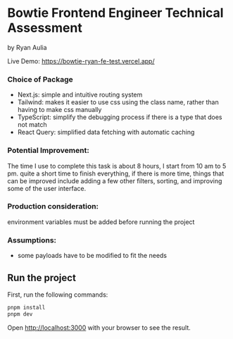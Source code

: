 # Bowtie Frontend Engineer Technical Assessment

by Ryan Aulia

Live Demo: https://bowtie-ryan-fe-test.vercel.app/

### Choice of Package

- Next.js: simple and intuitive routing system
- Tailwind: makes it easier to use css using the class name, rather than having to make css manually
- TypeScript: simplify the debugging process if there is a type that does not match
- React Query: simplified data fetching with automatic caching

### Potential Improvement:

The time I use to complete this task is about 8 hours, I start from 10 am to 5 pm. quite a short time to finish everything, if there is more time, things that can be improved include adding a few other filters, sorting, and improving some of the user interface.

### Production consideration:

environment variables must be added before running the project

### Assumptions:

- some payloads have to be modified to fit the needs

## Run the project

First, run the following commands:

```bash
pnpm install
pnpm dev
```

Open [http://localhost:3000](http://localhost:3000) with your browser to see the result.
